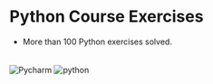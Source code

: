 # Python Course Exercises

- More than 100 Python exercises solved.

<div style="display: inline_block"><br/>
  <img align="center" alt="Pycharm" src="https://img.shields.io/badge/PyCharm-000000.svg?&style=for-the-badge&logo=PyCharm&logoColor=white" />
 <img align="center" alt="python" src="http://ForTheBadge.com/images/badges/made-with-python.svg" />
</div>

